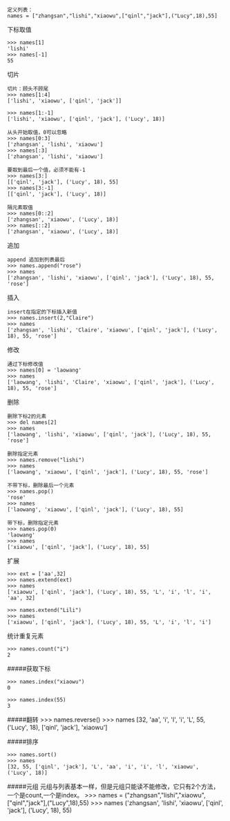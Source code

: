 
	定义列表：
	names = ["zhangsan","lishi","xiaowu",["qinl","jack"],("Lucy",18),55]

下标取值

	>>> names[1]  
	'lishi'
	>>> names[-1]
	55

切片

	切片：顾头不顾尾
	>>> names[1:4]
	['lishi', 'xiaowu', ['qinl', 'jack']]

	>>> names[1:-1]
	['lishi', 'xiaowu', ['qinl', 'jack'], ('Lucy', 18)]

	从头开始取值，0可以忽略
	>>> names[0:3]
	['zhangsan', 'lishi', 'xiaowu']
	>>> names[:3]  
	['zhangsan', 'lishi', 'xiaowu']

	要取到最后一个值，必须不能有-1
	>>> names[3:] 
	[['qinl', 'jack'], ('Lucy', 18), 55]
	>>> names[3:-1]
	[['qinl', 'jack'], ('Lucy', 18)]

	隔元素取值
	>>> names[0::2]
	['zhangsan', 'xiaowu', ('Lucy', 18)]
	>>> names[::2] 
	['zhangsan', 'xiaowu', ('Lucy', 18)]

追加

	append 追加到列表最后
	>>> names.append("rose")
	>>> names
	['zhangsan', 'lishi', 'xiaowu', ['qinl', 'jack'], ('Lucy', 18), 55, 'rose']

插入

	insert在指定的下标插入新值
	>>> names.insert(2,"Claire")
	>>> names
	['zhangsan', 'lishi', 'Claire', 'xiaowu', ['qinl', 'jack'], ('Lucy', 18), 55, 'rose']

修改

	通过下标修改值
	>>> names[0] = 'laowang'          
	>>> names
	['laowang', 'lishi', 'Claire', 'xiaowu', ['qinl', 'jack'], ('Lucy', 18), 55, 'rose']

删除

	删除下标2的元素
	>>> del names[2] 
	>>> names        
	['laowang', 'lishi', 'xiaowu', ['qinl', 'jack'], ('Lucy', 18), 55, 'rose']

	删除指定元素
	>>> names.remove("lishi")
	>>> names
	['laowang', 'xiaowu', ['qinl', 'jack'], ('Lucy', 18), 55, 'rose']

	不带下标，删除最后一个元素
	>>> names.pop() 
	'rose'
	>>> names
	['laowang', 'xiaowu', ['qinl', 'jack'], ('Lucy', 18), 55]

	带下标，删除指定元素
	>>> names.pop(0)
	'laowang'
	>>> names
	['xiaowu', ['qinl', 'jack'], ('Lucy', 18), 55]

扩展

	>>> ext = ['aa',32] 
	>>> names.extend(ext)
	>>> names
	['xiaowu', ['qinl', 'jack'], ('Lucy', 18), 55, 'L', 'i', 'l', 'i', 'aa', 32]

	>>> names.extend("Lili")
	>>> names
	['xiaowu', ['qinl', 'jack'], ('Lucy', 18), 55, 'L', 'i', 'l', 'i']

统计重复元素

	>>> names.count("i")
	2

#####获取下标

	>>> names.index("xiaowu")
	0
	
	>>> names.index(55)  
	3

#####翻转
	>>> names.reverse()
	>>> names
	[32, 'aa', 'i', 'l', 'i', 'L', 55, ('Lucy', 18), ['qinl', 'jack'], 'xiaowu']

#####排序

	>>> names.sort()
	>>> names
	[32, 55, ['qinl', 'jack'], 'L', 'aa', 'i', 'i', 'l', 'xiaowu', ('Lucy', 18)]

#####元组
	元组与列表基本一样，但是元组只能读不能修改，它只有2个方法，一个是count,一个是index。
	>>> names = ("zhangsan","lishi","xiaowu",["qinl","jack"],("Lucy",18),55)
	>>> names
	('zhangsan', 'lishi', 'xiaowu', ['qinl', 'jack'], ('Lucy', 18), 55)